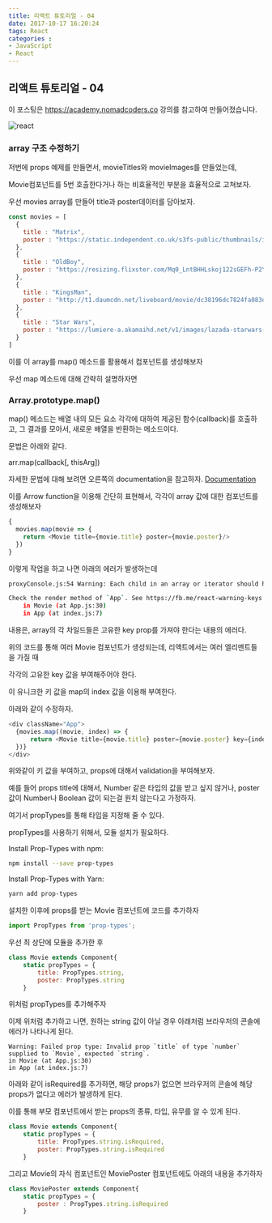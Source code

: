 ```yaml
---
title: 리액트 튜토리얼 - 04
date: 2017-10-17 16:20:24
tags: React
categories : 
- JavaScript
- React
---
```


## **리액트 튜토리얼 - 04**

이 포스팅은 https://academy.nomadcoders.co 강의를 참고하여 만들어졌습니다.

![react](/images/react/react.jpeg)

### array 구조 수정하기

저번에 props 예제를 만들면서, movieTitles와 movieImages를 만들었는데,

Movie컴포넌트를 5번 호출한다거나 하는 비효율적인 부분을 효율적으로 고쳐보자.

우선 movies array를 만들어 title과 poster데이터를 담아보자.

```javascript
const movies = [
  {
    title : "Matrix",
    poster : "https://static.independent.co.uk/s3fs-public/thumbnails/image/2017/02/01/09/the-matrix.jpg"
  },
  {
    title : "OldBoy",
    poster : "https://resizing.flixster.com/Mq0_LntBHHLskoj122sGEFh-P2Y=/206x305/v1.bTsxMTE3NjY0NjtqOzE3NTQ0OzEyMDA7MTQwMDsyMTAw"
  },
  {
    title : "KingsMan",
    poster : "http://t1.daumcdn.net/liveboard/movie/dc38196dc7824fa083dd5a2b9ebedd8c.JPG"
  },
  {
    title : "Star Wars",
    poster : "https://lumiere-a.akamaihd.net/v1/images/lazada-starwars-1-1_741cd5d6.jpeg?region=0%2C0%2C1000%2C1000&width=320"
  }
]
```

이를 이 array를 map() 메소드를 활용해서 컴포넌트를 생성해보자

우선 map 메소드에 대해 간략히 설명하자면

### Array.prototype.map()
map() 메소드는 배열 내의 모든 요소 각각에 대하여  제공된 함수(callback)를 호출하고, 그 결과를 모아서, 새로운 배열을 반환하는 메소드이다.

문법은 아래와 같다.

arr.map(callback[, thisArg])

자세한 문법에 대해 보려면 오른쪽의 documentation을 참고하자.
[Documentation](https://developer.mozilla.org/ko/docs/Web/JavaScript/Reference/Global_Objects/Array/map)

이를 Arrow function을 이용해 간단히 표현해서, 각각이 array 값에 대한 컴포넌트를 생성해보자

```javascript
{
  movies.map(movie => {
    return <Movie title={movie.title} poster={movie.poster}/>
  })
}
```

이렇게 작업을 하고 나면 아래의 에러가 발생하는데

```bash
proxyConsole.js:54 Warning: Each child in an array or iterator should have a unique "key" prop.

Check the render method of `App`. See https://fb.me/react-warning-keys for more information.
    in Movie (at App.js:30)
    in App (at index.js:7)
```

내용은, array의 각 차일드들은 고유한 key prop를 가져야 한다는 내용의 에러다.

위의 코드를 통해 여러 Movie 컴포넌트가 생성되는데, 리액트에서는 여러 엘리멘트들을 가질 때

각각의 고유한 key 값을 부여해주어야 한다.

이 유니크한 키 값을 map의 index 값을 이용해 부여한다.

아래와 같이 수정하자.

```javascript
<div className="App">
  {movies.map((movie, index) => {
      return <Movie title={movie.title} poster={movie.poster} key={index}/>
  })}
</div>
```

위와같이 키 값을 부여하고, props에 대해서 validation을 부여해보자.

예를 들어 props title에 대해서, Number 같은 타입의 값을 받고 싶지 않거나, poster값이 Number나 Boolean 값이 되는걸 원치 않는다고 가정하자.

여기서 propTypes를 통해 타입을 지정해 줄 수 있다.

propTypes를 사용하기 위해서, 모듈 설치가 필요하다.

Install Prop-Types with npm:

```bash
npm install --save prop-types
```
Install Prop-Types with Yarn:

```bash
yarn add prop-types
```

설치한 이후에 props를 받는 Movie 컴포넌트에 코드를 추가하자
```javascript
import PropTypes from 'prop-types';
```

우선 최 상단에 모듈을 추가한 후

```javascript
class Movie extends Component{
    static propTypes = {
        title: PropTypes.string,
        poster: PropTypes.string
    }
```

위처럼 propTypes를 추가해주자

이제 위처럼 추가하고 나면, 원하는 string 값이 아닐 경우 아래처럼 브라우저의 콘솔에 에러가 나타나게 된다.
```
Warning: Failed prop type: Invalid prop `title` of type `number` supplied to `Movie`, expected `string`.
in Movie (at App.js:30)
in App (at index.js:7)
```

아래와 같이 isRequired를 추가하면, 해당 props가 없으면 브라우저의 콘솔에 해당 props가 없다고 에러가 발생하게 된다.

이를 통해 부모 컴포넌트에서 받는 props의 종류, 타입, 유무를 알 수 있게 된다.

```javascript
class Movie extends Component{
    static propTypes = {
        title: PropTypes.string.isRequired,
        poster: PropTypes.string.isRequired
    }
```

그리고 Movie의 자식 컴포넌트인 MoviePoster 컴포넌트에도 아래의 내용을 추가하자
```javascript
class MoviePoster extends Component{
    static propTypes = {
        poster : PropTypes.string.isRequired
    }
```
